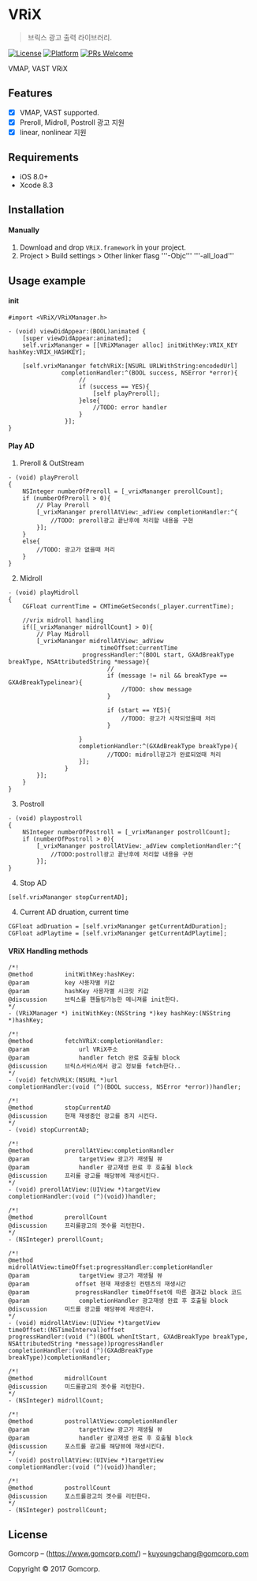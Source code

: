 # VRiX
> 브릭스 광고 출력 라이브러리.

[![License][license-image]][license-url]
[![Platform](https://img.shields.io/cocoapods/p/LFAlertController.svg?style=flat)](http://cocoapods.org/pods/LFAlertController)
[![PRs Welcome](https://img.shields.io/badge/PRs-welcome-brightgreen.svg?style=flat-square)](http://makeapullrequest.com)

VMAP, VAST VRiX

## Features

- [x] VMAP, VAST supported.
- [x] Preroll, Midroll, Postroll 광고 지원
- [x] linear, nonlinear 지원

## Requirements

- iOS 8.0+
- Xcode 8.3

## Installation

#### Manually
1. Download and drop ```VRiX.framework``` in your project.  
2. Project > Build settings > Other linker flasg '''-Objc''' '''-all_load'''  

## Usage example

#### init
```objc
#import <VRiX/VRiXManager.h>

- (void) viewDidAppear:(BOOL)animated {
    [super viewDidAppear:animated];
    self.vrixMananger = [[VRiXManager alloc] initWithKey:VRIX_KEY hashKey:VRIX_HASHKEY];

    [self.vrixMananger fetchVRiX:[NSURL URLWithString:encodedUrl]
               completionHandler:^(BOOL success, NSError *error){
                    //
                    if (success == YES){
                        [self playPreroll];
                    }else{
                        //TODO: error handler
                    }
                }];
}
```
#### Play AD
1. Preroll & OutStream

```objc
- (void) playPreroll
{
    NSInteger numberOfPreroll = [_vrixMananger prerollCount];
    if (numberOfPreroll > 0){
        // Play Preroll
        [_vrixMananger prerollAtView:_adView completionHandler:^{
            //TODO: preroll광고 끝난후에 처리할 내용을 구현
        }];
    }
    else{
        //TODO: 광고가 없을때 처리
    }
}
```
2. Midroll
```objc
- (void) playMidroll
{
    CGFloat currentTime = CMTimeGetSeconds(_player.currentTime);

    //vrix midroll handling
    if([_vrixMananger midrollCount] > 0){
        // Play Midroll
        [_vrixMananger midrollAtView:_adView
                          timeOffset:currentTime
                     progressHandler:^(BOOL start, GXAdBreakType breakType, NSAttributedString *message){
                            //
                            if (message != nil && breakType == GXAdBreakTypelinear){
                                //TODO: show message
                            }

                            if (start == YES){
                                //TODO: 광고가 시작되었을때 처리
                            }
                
                    }
                    completionHandler:^(GXAdBreakType breakType){
                            //TODO: midroll광고가 완료되었때 처리 
                    }];
                }
        }];
    }
}
```

3. Postroll
```objc
- (void) playpostroll
{
    NSInteger numberOfPostroll = [_vrixMananger postrollCount];
    if (numberOfPostroll > 0){
        [_vrixMananger postrollAtView:_adView completionHandler:^{
            //TODO:postroll광고 끝난후에 처리할 내용을 구현
        }];
}
```
4. Stop AD
```objc
[self.vrixMananger stopCurrentAD];
```

4. Current AD druation,  current time
```objc
CGFloat adDruation = [self.vrixMananger getCurrentAdDuration];
CGFloat adPlaytime = [self.vrixMananger getCurrentAdPlaytime];
```

#### VRiX Handling methods
```objc
/*!
@method			initWithKey:hashKey:
@param          key 사용자별 키값
@param			hashKey 사용자별 시크릿 키값
@discussion		브릭스를 핸들링가능한 메니져를 init한다.
*/
- (VRiXManager *) initWithKey:(NSString *)key hashKey:(NSString *)hashKey;

/*!
@method			fetchVRiX:completionHandler:
@param				url VRiX주소
@param				handler fetch 완료 호출될 block
@discussion		브릭스서비스에서 광고 정보를 fetch한다..
*/
- (void) fetchVRiX:(NSURL *)url
completionHandler:(void (^)(BOOL success, NSError *error))handler;

/*!
@method			stopCurrentAD
@discussion		현재 재생중인 광고를 중지 시킨다.
*/
- (void) stopCurrentAD;

/*!
@method			prerollAtView:completionHandler
@param				targetView 광고가 재생될 뷰
@param				handler 광고재생 완료 후 호출될 block
@discussion		프리롤 광고를 해당뷰에 재생시킨다.
*/
- (void) prerollAtView:(UIView *)targetView
completionHandler:(void (^)(void))handler;

/*!
@method			prerollCount
@discussion		프리롤광고의 곗수를 리턴한다.
*/
- (NSInteger) prerollCount;

/*!
@method			midrollAtView:timeOffset:progressHandler:completionHandler
@param				targetView 광고가 재생될 뷰
@param             offset 현재 재생중인 컨텐츠의 재생시간
@param             progressHandler timeOffset에 따른 결과값 block 코드
@param				completionHandler 광고재생 완료 후 호출될 block
@discussion		미드롤 광고를 해당뷰에 재생한다.
*/
- (void) midrollAtView:(UIView *)targetView
timeOffset:(NSTimeInterval)offset
progressHandler:(void (^)(BOOL whenItStart, GXAdBreakType breakType, NSAttributedString *message))progressHandler
completionHandler:(void (^)(GXAdBreakType breakType))completionHandler;

/*!
@method			midrollCount
@discussion		미드롤광고의 곗수를 리턴한다.
*/
- (NSInteger) midrollCount;

/*!
@method			postrollAtView:completionHandler
@param				targetView 광고가 재생될 뷰
@param				handler 광고재생 완료 후 호출될 block
@discussion		포스트롤 광고를 해당뷰에 재생시킨다.
*/
- (void) postrollAtView:(UIView *)targetView
completionHandler:(void (^)(void))handler;

/*!
@method			postrollCount
@discussion		포스트롤광고의 곗수를 리턴한다.
*/
- (NSInteger) postrollCount;
```
## License

Gomcorp – (https://www.gomcorp.com/) – kuyoungchang@gomcorp.com

Copyright © 2017 Gomcorp.

[license-image]: https://img.shields.io/badge/License-MIT-blue.svg
[license-url]: LICENSE

